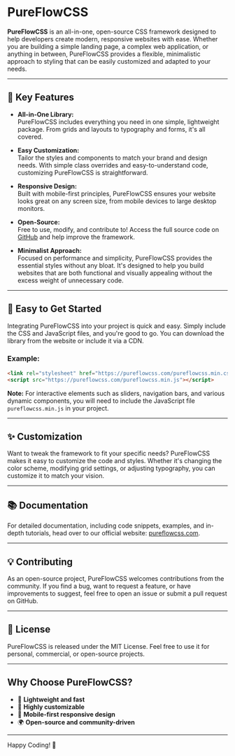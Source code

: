 # PureFlowCSS

**PureFlowCSS** is an all-in-one, open-source CSS framework designed to help developers create modern, responsive websites with ease. Whether you are building a simple landing page, a complex web application, or anything in between, PureFlowCSS provides a flexible, minimalistic approach to styling that can be easily customized and adapted to your needs.

---

## 🌟 Key Features

- **All-in-One Library:**  
  PureFlowCSS includes everything you need in one simple, lightweight package. From grids and layouts to typography and forms, it's all covered.

- **Easy Customization:**  
  Tailor the styles and components to match your brand and design needs. With simple class overrides and easy-to-understand code, customizing PureFlowCSS is straightforward.

- **Responsive Design:**  
  Built with mobile-first principles, PureFlowCSS ensures your website looks great on any screen size, from mobile devices to large desktop monitors.

- **Open-Source:**  
  Free to use, modify, and contribute to! Access the full source code on [GitHub](https://github.com/pureflowcss) and help improve the framework.

- **Minimalist Approach:**  
  Focused on performance and simplicity, PureFlowCSS provides the essential styles without any bloat. It's designed to help you build websites that are both functional and visually appealing without the excess weight of unnecessary code.

---

## 🚀 Easy to Get Started

Integrating PureFlowCSS into your project is quick and easy. Simply include the CSS and JavaScript files, and you're good to go. You can download the library from the website or include it via a CDN.

### Example:

```html
<link rel="stylesheet" href="https://pureflowcss.com/pureflowcss.min.css">
<script src="https://pureflowcss.com/pureflowcss.min.js"></script>
```

**Note:** For interactive elements such as sliders, navigation bars, and various dynamic components, you will need to include the JavaScript file `pureflowcss.min.js` in your project.

---

## ✨ Customization

Want to tweak the framework to fit your specific needs? PureFlowCSS makes it easy to customize the code and styles. Whether it's changing the color scheme, modifying grid settings, or adjusting typography, you can customize it to match your vision.

---

## 📚 Documentation

For detailed documentation, including code snippets, examples, and in-depth tutorials, head over to our official website: [pureflowcss.com](https://pureflowcss.com).

---

## 💡 Contributing

As an open-source project, PureFlowCSS welcomes contributions from the community. If you find a bug, want to request a feature, or have improvements to suggest, feel free to open an issue or submit a pull request on GitHub.

---

## 📝 License

PureFlowCSS is released under the MIT License. Feel free to use it for personal, commercial, or open-source projects.

---

## Why Choose PureFlowCSS?

- 🚀 **Lightweight and fast**
- 🎨 **Highly customizable**
- 📱 **Mobile-first responsive design**
- 🌍 **Open-source and community-driven**

---

Happy Coding! 🎉